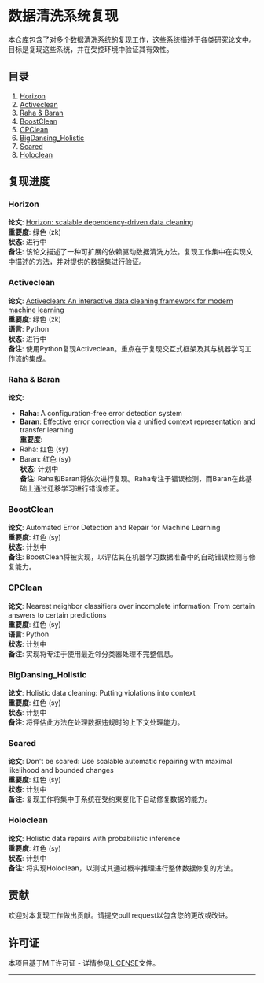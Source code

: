 # 数据清洗系统复现

本仓库包含了对多个数据清洗系统的复现工作，这些系统描述于各类研究论文中。目标是复现这些系统，并在受控环境中验证其有效性。

## 目录
1. [Horizon](#horizon)
2. [Activeclean](#activeclean)
3. [Raha & Baran](#raha--baran)
4. [BoostClean](#boostclean)
5. [CPClean](#cpclean)
6. [BigDansing_Holistic](#bigdansing_holistic)
7. [Scared](#scared)
8. [Holoclean](#holoclean)

## 复现进度

### Horizon
**论文**: [Horizon: scalable dependency-driven data cleaning](https://www.vldb.org/pvldb/vol14/p25)  
**重要度**: 绿色 (zk)  
**状态**: 进行中  
**备注**: 该论文描述了一种可扩展的依赖驱动数据清洗方法。复现工作集中在实现文中描述的方法，并对提供的数据集进行验证。

### Activeclean
**论文**: [Activeclean: An interactive data cleaning framework for modern machine learning](https://arxiv.org/pdf/1601.03797.pdf)  
**重要度**: 绿色 (zk)  
**语言**: Python  
**状态**: 进行中  
**备注**: 使用Python复现Activeclean。重点在于复现交互式框架及其与机器学习工作流的集成。

### Raha & Baran
**论文**:
- **Raha**: A configuration-free error detection system  
- **Baran**: Effective error correction via a unified context representation and transfer learning  
**重要度**: 
- Raha: 红色 (sy)  
- Baran: 红色 (sy)  
**状态**: 计划中  
**备注**: Raha和Baran将依次进行复现。Raha专注于错误检测，而Baran在此基础上通过迁移学习进行错误修正。

### BoostClean
**论文**: Automated Error Detection and Repair for Machine Learning  
**重要度**: 红色 (sy)  
**状态**: 计划中  
**备注**: BoostClean将被实现，以评估其在机器学习数据准备中的自动错误检测与修复能力。

### CPClean
**论文**: Nearest neighbor classifiers over incomplete information: From certain answers to certain predictions  
**重要度**: 红色 (sy)  
**语言**: Python  
**状态**: 计划中  
**备注**: 实现将专注于使用最近邻分类器处理不完整信息。

### BigDansing_Holistic
**论文**: Holistic data cleaning: Putting violations into context  
**重要度**: 红色 (sy)  
**状态**: 计划中  
**备注**: 将评估此方法在处理数据违规时的上下文处理能力。

### Scared
**论文**: Don't be scared: Use scalable automatic repairing with maximal likelihood and bounded changes  
**重要度**: 红色 (sy)  
**状态**: 计划中  
**备注**: 复现工作将集中于系统在受约束变化下自动修复数据的能力。

### Holoclean
**论文**: Holistic data repairs with probabilistic inference  
**重要度**: 红色 (sy)  
**状态**: 计划中  
**备注**: 将实现Holoclean，以测试其通过概率推理进行整体数据修复的方法。

## 贡献
欢迎对本复现工作做出贡献。请提交pull request以包含您的更改或改进。

## 许可证
本项目基于MIT许可证 - 详情参见[LICENSE](LICENSE)文件。

---
